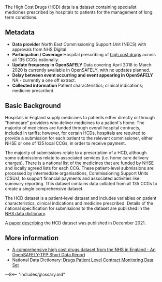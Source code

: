 The High Cost Drugs (HCD) data is a dataset containing specialist medicines prescribed by hospitals to patients for the management of long term conditions. 

## Metadata

* **Data provider** North East Commissioning Support Unit (NECS) with approvals from NHS Digital.
* **Participation / Coverage** Hospital prescribing of [high cost drugs](https://www.england.nhs.uk/publication/nhs-england-drugs-list/) across all 135 CCGs nationally.
* **Update frequency in OpenSAFELY** Data covering April 2018 to March 2020 is currently available in OpenSAFELY, with no updates planned. 
* **Delay between event occurring and event appearing in OpenSAFELY** NA - currently a one off extract.
* **Collected information** Patient characteristics; clinical indications; medicine prescribed. 


## Basic Background

Hospitals in England supply medicines to patients either directly or through “homecare” providers who deliver medicines to a patient's home. The majority of medicines are funded through overall hospital contracts, included in tariffs; however, for certain HCDs, hospitals are required to provide a submission for each patient to the relevant commissioner, either NHSE or one of 135 local CCGs, in order to receive payment. 

The majority of submissions relate to a prescription of a HCD, although some submissions relate to associated services (i.e. home care delivery charges). There is a [national list](https://www.england.nhs.uk/publication/nhs-england-drugs-list/) of the medicines that are funded by NHSE and locally agreed lists for each CCG. These patient-level submissions are processed by intermediate organisations, Commissioning Support Units (CSUs), to support financial payments and associated activities like summary reporting. This dataset contains data collated from all 135 CCGs to create a single comprehensive dataset.

The HCD dataset is a patient-level dataset and includes variables on patient characteristics, clinical indications and medicine prescribed. Details of the national specification for submissions to the dataset are published in the [NHS data dictionary](https://www.datadictionary.nhs.uk/data_sets/supporting_data_sets/drugs_patient_level_contract_monitoring_data_set.html?hl=drugs%2Cpatient%2Clevel%2Ccontract%2Cmonitoring%2Cdata%2Cset).

A [paper describing](https://wellcomeopenresearch.org/articles/6-360) the HCD dataset was published in December 2021.


## More information

* [A comprehensive high cost drugs dataset from the NHS in England - An OpenSAFELY-TPP Short Data Report](https://wellcomeopenresearch.org/articles/6-360)
* National Data Dictionary: [Drugs Patient Level Contract Monitoring Data Set](https://www.datadictionary.nhs.uk/data_sets/supporting_data_sets/drugs_patient_level_contract_monitoring_data_set.html?hl=drugs%2Cpatient%2Clevel%2Ccontract%2Cmonitoring%2Cdata%2Cset)


--8<-- "includes/glossary.md"



